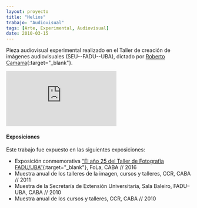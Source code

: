 ```yaml
---
layout: proyecto
title: "Helios"
trabajo: "Audiovisual"
tags: [Arte, Experimental, Audiovisual]
date: 2010-03-15
---
```


Pieza audiovisual experimental realizado en el Taller de creación de imágenes audiovisuales (SEU--FADU--UBA), dictado por [Roberto Camarra](http://robertocamarra.blogspot.com){:target="_blank"}.

<div class="embed-container"><iframe src="https://player.vimeo.com/video/18649230?title=0&byline=0&portrait=0" frameborder="0" webkitAllowFullScreen mozallowfullscreen allowFullScreen></iframe></div>

#### Exposiciones
Este trabajo fue expuesto en las siguientes exposiciones:

- Exposición conmemorativa [“El año 25 del Taller de Fotografía FADU/UBA”](https://web.archive.org/web/20160522231508/http://fola.com.ar/wp/programacion/sala-tres/){:target="_blank"}, FoLa, CABA // 2016  
- Muestra anual de los talleres de la imagen, cursos y talleres, CCR, CABA // 2011  
- Muestra de la Secretaría de Extensión Universitaria, Sala Baleiro, FADU–UBA, CABA // 2010  
- Muestra anual de los cursos y talleres, CCR, CABA // 2010
